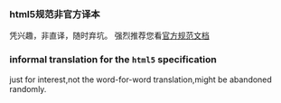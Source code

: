 ### html5规范非官方译本
凭兴趣，非直译，随时弃坑。
强烈推荐您看[官方规范文档](http://www.w3.org/TR/2014/REC-html5-20141028/)

### informal translation for the `html5` specification
just for interest,not the word-for-word translation,might be abandoned randomly.
